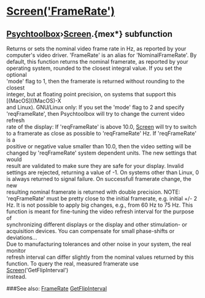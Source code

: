 # [Screen('FrameRate')](Screen-FrameRate) 
## [Psychtoolbox](Pyschtoolbox)&#8250;[Screen](Screen).{mex*} subfunction


Returns or sets the nominal video frame rate in Hz, as reported by your  
computer's video driver. 'FrameRate' is an alias for 'NominalFrameRate'. By  
default, this function returns the nominal framerate, as reported by your  
operating system, rounded to the closest integral value. If you set the optional  
'mode' flag to 1, then the framerate is returned without rounding to the closest  
integer, but at floating point precision, on systems that support this [(MacOS]((MacOS)-X  
and Linux). GNU/Linux only: If you set the 'mode' flag to 2 and specify  
'reqFrameRate', then Psychtoolbox will try to change the current video refresh  
rate of the display: If 'reqFrameRate' is above 10.0, [Screen](Screen) will try to switch  
to a framerate as close as possible to 'reqFrameRate' Hz. If 'reqFrameRate' is a  
positive or negative value smaller than 10.0, then the video setting will be  
changed by 'reqFrameRate' system dependent units. The new settings that would  
result are validated to make sure they are safe for your display. Invalid  
settings are rejected, returning a value of -1. On systems other than Linux, 0  
is always returned to signal failure. On successfull framerate change, the new  
resulting nominal framerate is returned with double precision. NOTE:  
'reqFrameRate' must be pretty close to the initial framerate, e.g. initial +/- 2  
Hz. It is not possible to apply big changes, e.g., from 60 Hz to 75 Hz. This  
function is meant for fine-tuning the video refresh interval for the purpose of  
synchronizing different displays or the display and other stimulation- or  
acquisition devices. You can compensate for small phase-shifts or deviations...  
Due to manufacturing tolerances and other noise in your system, the real monitor  
refresh interval can differ slightly from the nominal values returned by this  
function. To query the real, measured framerate use [Screen](Screen)('GetFlipInterval')  
instead.   


###See also:
[FrameRate](Screen-FrameRate) [GetFlipInterval](Screen-GetFlipInterval)
